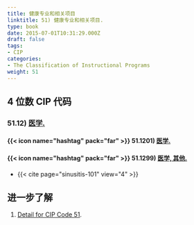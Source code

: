 ```yaml
---
title: 健康专业和相关项目
linktitle: 51) 健康专业和相关项目.
type: book
date: 2015-07-01T10:31:29.000Z
draft: false
tags:
- CIP
categories:
- The Classification of Instructional Programs
weight: 51
---
```


## 4 位数 CIP 代码

### 51.12) [医学.](https://nces.ed.gov/ipeds/cipcode/cipdetail.aspx?y=56&cip=51.12)

#### {{< icon name="hashtag" pack="far" >}} 51.1201) [医学.](https://nces.ed.gov/ipeds/cipcode/cipdetail.aspx?y=56&cip=51.1201)
    
#### {{< icon name="hashtag" pack="far" >}} 51.1299) [医学, 其他.](https://nces.ed.gov/ipeds/cipcode/cipdetail.aspx?y=56&cip=51.1299)

- {{< cite page="sinusitis-101" view="4" >}}


## 进一步了解

1. [Detail for CIP Code 51](https://nces.ed.gov/ipeds/cipcode/cipdetail.aspx?y=56&cip=51).